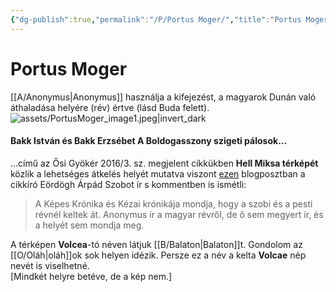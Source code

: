 ```yaml
---
{"dg-publish":true,"permalink":"/P/Portus Moger/","title":"Portus Moger","created":"2023-11-29T01:38","updated":"2024-03-03T15:26"}
---
```



# Portus Moger

[[A/Anonymus\|Anonymus]] használja a kifejezést, a magyarok Dunán való áthaladása helyére (rév) értve (lásd Buda felett).  
![assets/PortusMoger_image1.jpeg|invert_dark](/img/user/P/assets/PortusMoger_image1.jpeg)  

#### Bakk István és Bakk Erzsébet A Boldogasszony szigeti pálosok...  

...című az Ősi Gyökér 2016/3. sz. megjelent cikkükben **Hell Miksa térképét** közlik a lehetséges átkelés helyét mutatva viszont [ezen](http://nuclearmorphology.hu/tortenelem/hol-lehet-az-eredeti-buda/) blogposztban a cikkíró Eördögh Árpád Szobot ír s kommentben is ismétli:  
> A Képes Krónika és Kézai krónikája mondja, hogy a szobi és a pesti révnél keltek át. Anonymus ír a magyar révről, de ő sem megyert ír, és a helyét sem mondja meg.  

A térképen **Volcea**-tó néven látjuk [[B/Balaton\|Balaton]]t. Gondolom az [[O/Oláh\|oláh]]ok sok helyen idézik. Persze ez a név a kelta **Volcae** nép nevét is viselhetné.  
\[Mindkét helyre betéve, de a kép nem.\]  